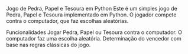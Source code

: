 

Jogo de Pedra, Papel e Tesoura em Python
Este é um simples jogo de Pedra, Papel e Tesoura implementado em Python. O jogador compete contra o computador, que faz escolhas aleatórias.

Funcionalidades
Jogar Pedra, Papel ou Tesoura contra o computador.
O computador faz uma escolha aleatória.
Determinação do vencedor com base nas regras clássicas do jogo.
